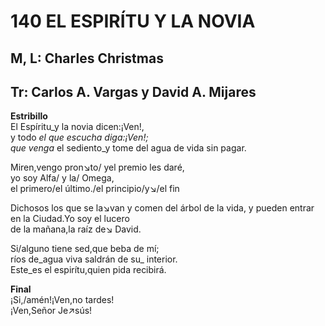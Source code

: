 # 140 EL ESPIRÍTU Y LA NOVIA

## M, L: Charles Christmas
## Tr: Carlos A. Vargas y David A. Mijares

**Estribillo**  
El Espíritu_y la novia dicen:¡Ven!,  
y todo _el que escucha diga:¡Ven!;  
que venga_ el sediento_y tome del agua de vida sin pagar.  

Miren,vengo pron↘to/ yel premio les daré,  
yo soy Alfa/ y la/ Omega,  
el primero/el último./el principio/y↘/el fin  

Dichosos los que se la↘van y comen del árbol de la vida, y pueden entrar en la Ciudad.Yo soy el lucero  
de la mañana,la raíz de↘ David.  

Si/alguno tiene sed,que beba de mí;  
ríos de_agua viva saldrán de su_ interior.  
Este_es el espirítu,quien pida recibirá.  

**Final**  
¡Si,/amén!¡Ven,no tardes!  
¡Ven,Señor Je↗sús!  

